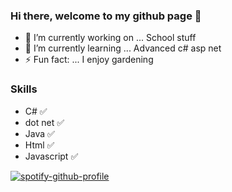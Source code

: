 ### Hi there, welcome to my github page 👋
- 🔭 I’m currently working on ... School stuff
- 🌱 I’m currently learning ... Advanced c# asp net
- ⚡ Fun fact: ... I enjoy gardening

### Skills 
- C#          :white_check_mark:
- dot net     :white_check_mark:
- Java        :white_check_mark:
- Html        :white_check_mark:
- Javascript :white_check_mark:


[![spotify-github-profile](https://spotify-github-profile.vercel.app/api/view?uid=niclastimle89&cover_image=false)](https://github.com/kittinan/spotify-github-profile)
